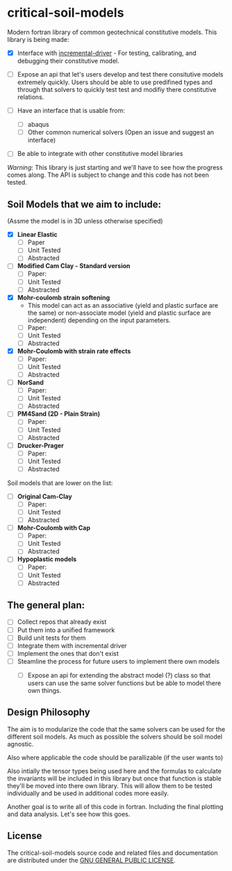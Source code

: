 # critical-soil-models
Modern fortran library of common geotechnical constitutive models. This library is being made:
- [x] Interface with [incremental-driver](https://github.com/CriticalSoilModels/Incremental_Driver) - For testing, calibrating, and debugging their constitutive model.

- [ ] Expose an api that let's users develop and test there consitutive models extremely quickly. Users should be able to use predifined types and through that solvers to quickly test test and modifiy there constitutive relations.

- [ ] Have an interface that is usable from:
  - [ ] abaqus 
  - [ ] Other common numerical solvers (Open an issue and suggest an interface)

- [ ] Be able to integrate with other constitutive model libraries

*Warning*: This library is just starting and we'll have to see how the progress comes along. The API is subject to change and this code has not been tested.

## Soil Models that we aim to include:
(Assme the model is in 3D unless otherwise specified)
- [x] **Linear Elastic**
  - [ ] Paper
  - [ ] Unit Tested
  - [ ] Abstracted
    
- [ ] **Modified Cam Clay - Standard version**
  - [ ] Paper: 
  - [ ] Unit Tested
  - [ ] Abstracted

- [x] **Mohr-coulomb strain softening**
  * This model can act as an associative (yield and plastic surface are the same) or non-associate model (yield and plastic surface are independent) depending on the input parameters.
  - [ ] Paper: 
  - [ ] Unit Tested
  - [ ] Abstracted

- [x] **Mohr-Coulomb with strain rate effects**
  - [ ] Paper: 
  - [ ] Unit Tested
  - [ ] Abstracted
  
- [ ] **NorSand**
  - [ ] Paper: 
  - [ ] Unit Tested
  - [ ] Abstracted
  
- [ ] **PM4Sand (2D - Plain Strain)**
  - [ ] Paper: 
  - [ ] Unit Tested
  - [ ] Abstracted

- [ ] **Drucker-Prager**
  - [ ] Paper: 
  - [ ] Unit Tested
  - [ ] Abstracted

Soil models that are lower on the list:
- [ ] **Original Cam-Clay**
  - [ ] Paper: 
  - [ ] Unit Tested
  - [ ] Abstracted
  
- [ ] **Mohr-Coulomb with Cap**
  - [ ] Paper: 
  - [ ] Unit Tested
  - [ ] Abstracted
  
- [ ] **Hypoplastic models**
  - [ ] Paper: 
  - [ ] Unit Tested
  - [ ] Abstracted

## The general plan:
- [ ] Collect repos that already exist
- [ ] Put them into a unified framework
- [ ] Build unit tests for them
- [ ] Integrate them with incremental driver
- [ ] Implement the ones that don't exist
- [ ] Steamline the process for future users to implement there own models
  - [ ] Expose an api for extending the abstract model (?) class so that users can use the same solver functions but be able to model there own things.


## Design Philosophy
The aim is to modularize the code that the same solvers can be used for the different soil models. As much as possible the solvers should be soil model agnostic.

Also where applicable the code should be parallizable (if the user wants to)

Also intially the tensor types being used here and the formulas to calculate the invariants will be included in this library but once that function is stable they'll be moved into there own library. This will allow them to be tested individually and be used in additional codes more easily.

Another goal is to write all of this code in fortran. Including the final plotting and data analysis. Let's see how this goes.


## License

The critical-soil-models source code and related files and documentation are distributed under the [GNU GENERAL PUBLIC LICENSE](https://github.com/CriticalSoilModels/critical-soil-models/LICENSE).

